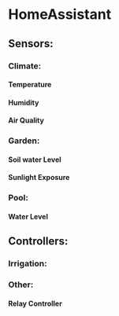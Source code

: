# HomeAssistant

## Sensors:
### Climate:
#### Temperature
#### Humidity
#### Air Quality


### Garden:
#### Soil water Level
#### Sunlight Exposure

### Pool:
#### Water Level


## Controllers:
### Irrigation:

### Other:
#### Relay Controller